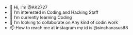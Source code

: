 - 👋 Hi, I’m @AK2727
- 👀 I’m interested in Coding and Hacking Staff
- 🌱 I’m currently learning Coding
- 💞️ I’m looking to collaborate on Any kind of codin work
- 📫 How to reach me at instagram my id is @sinchanasus88

<!---
AK2727/AK2727 is a ✨ special ✨ repository because its `README.md` (this file) appears on your GitHub profile.
You can click the Preview link to take a look at your changes.
--->
